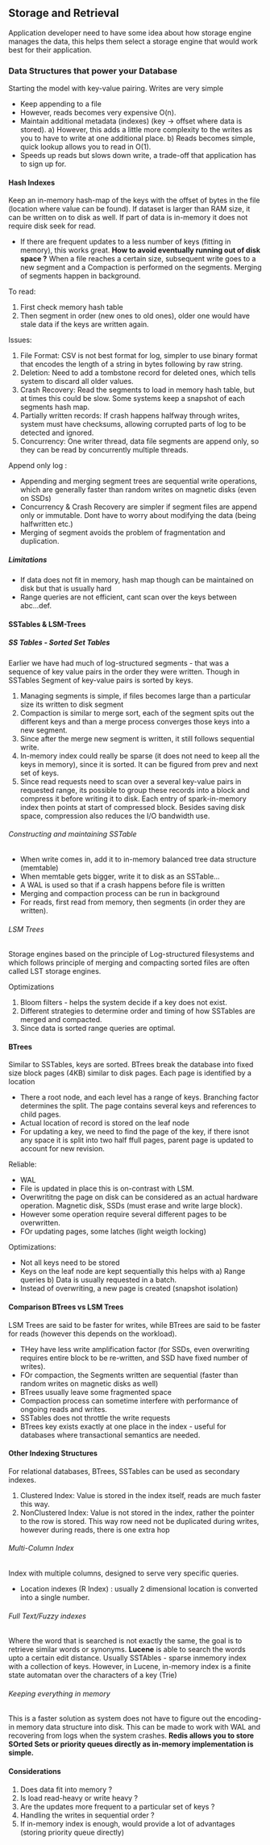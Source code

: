## Storage and Retrieval
Application developer need to have some idea about how storage engine manages the data, this helps them select a storage engine that would work best for their application.

### Data Structures that power your Database
Starting the model with key-value pairing. Writes are very simple
- Keep appending to a file
- However, reads becomes very expensive O(n).
- Maintain additional metadata (indexes) (key -> offset where data is stored).
a) However, this adds a little more complexity to the writes as you to have to write at one additional place.
b) Reads becomes simple, quick lookup allows you to read in O(1).
- Speeds up reads but slows down write, a trade-off that application has to sign up for.

#### Hash Indexes
Keep an in-memory hash-map of the keys with the offset of bytes in the file (location where value can be found).
If dataset is larger than RAM size, it can be written on to disk as well. If part of data is in-memory it does not require disk seek for read.

- If there are frequent updates to a less number of keys (fitting in memory), this works great.
**How to avoid eventually running out of disk space ?**
When a file reaches a certain size, subsequent write goes to a new segment and a Compaction is performed on the segments. Merging of segments happen in 
background.

To read: 
1. First check memory hash table
2. Then segment in order (new ones to old ones), older one would have stale data if the keys are written again.

Issues:
1. File Format: CSV is not best format for log, simpler to use binary format that encodes the length of a string in bytes following by raw string.
2. Deletion: Need to add a tombstone record for deleted ones, which tells system to discard all older values.
3. Crash Recovery: Read the segments to load in memory hash table, but at times this could be slow. Some systems keep a snapshot of each segments hash map.
4. Partially written records: If crash happens halfway through writes, system must have checksums, allowing corrupted parts of log to be detected and ignored.
5. Concurrency: One writer thread, data file segments are append only, so they can be read by concurrently multiple threads.

Append only log :
- Appending and merging segment trees are sequential write operations, which are generally faster than random writes on magnetic disks (even on SSDs)
- Concurrency & Crash Recovery are simpler if segment files are append only or immutable. Dont have to worry about modifying the data (being halfwritten etc.)
- Merging of segment avoids the problem of fragmentation and duplication.

##### Limitations
- If data does not fit in memory, hash map though can be maintained on disk but that is usually hard
- Range queries are not efficient, cant scan over the keys between abc...def.

#### SSTables & LSM-Trees
##### SS Tables - Sorted Set Tables
Earlier we have had much of log-structured segments - that was a sequence of key value pairs in the order they were written. Though in SSTables
Segment of key-value pairs is sorted by keys. 

1.  Managing segments is simple, if files becomes large than a particular size its written to disk segment
2.  Compaction is similar to merge sort, each of the segment spits out the different keys and than a merge process converges those keys into a new segment.
3.  Since after the merge new segment is written, it still follows sequential write.
4.  In-memory index could really be sparse (it does not need to keep all the keys in memory), since it is sorted. It can be figured from prev and next set 
of keys.
5. Since read requests need to scan over a several key-value pairs in requested range, its possible to group these records into a block and compress it
before writing it to disk. Each entry of spark-in-memory index then points at start of compressed block. Besides saving disk space, compression also reduces the I/O bandwidth use.

###### Constructing and maintaining SSTable
- When write comes in, add it to in-memory balanced tree data structure (memtable)
- When memtable gets bigger, write it to disk as an SSTable...
- A WAL is used so that if a crash happens before file is written
- Merging and compaction process can be run in background
- For reads, first read from memory, then segments (in order they are written).

###### LSM Trees
Storage engines based on the principle of Log-structured filesystems and which follows principle of merging and compacting sorted files are often called 
LST storage engines.

Optimizations
1. Bloom filters - helps the system decide if a key does not exist.
2. Different strategies to determine order and timing of how SSTables are merged and compacted.
3. Since data is sorted range queries are optimal.

#### BTrees
Similar to SSTables, keys are sorted. BTrees break the database into fixed size block pages (4KB) similar to disk pages. Each page is identified by a location

- There a root node, and each level has a range of keys. Branching factor determines the split. The page contains several keys and references to child pages.
- Actual location of record is stored on the leaf node
- For updating a key, we need to find the page of the key, if there isnot any space it is split into two half ffull pages, parent page is updated to account for new revision.

Reliable:
- WAL 
- File is updated in place this is on-contrast with LSM.
- Overwrititng the page on disk can be considered as an actual hardware operation. Magnetic disk, SSDs (must erase and write large block).
- However some operation require several different pages to be overwritten.
- FOr updating pages, some latches (light weigth locking) 

Optimizations:
- Not all keys need to be stored
- Keys on the leaf node are kept sequentially this helps with a) Range queries b) Data is usually requested in a batch.
- Instead of overwriting, a new page is created (snapshot isolation)

#### Comparison BTrees vs LSM Trees
LSM Trees are said to be faster for writes, while BTrees are said to be faster for reads (however this depends on the workload).

- THey have less write amplification factor (for SSDs, even overwriting requires entire block to be re-written, and SSD have fixed number of writes).
- FOr compaction, the Segments written are sequential (faster than random writes on magnetic disks as well)
- BTrees usually leave some fragmented space
- Compaction process can sometime interfere with performance of ongoing reads and writes. 
- SSTables does not throttle the write requests
- BTrees key exists exactly at one place in the index - useful for databases where transactional semantics are needed.

#### Other Indexing Structures
For relational databases, BTrees, SSTables can be used as secondary indexes. 
1. Clustered Index: Value is stored in the index itself, reads are much faster this way.
2. NonClustered Index: Value is not stored in the index, rather the pointer to the row is stored. This way row need not be duplicated during writes, 
however during reads, there is one extra hop

###### Multi-Column Index
Index with multiple columns, designed to serve very specific queries.
- Location indexes (R Index) : usually 2 dimensional location is converted into a single number.

###### Full Text/Fuzzy indexes
Where the word that is searched is not exactly the same, the goal is to retrieve similar words or synonyms. **Lucene** is able to search the words upto
a certain edit distance. Usually SSTAbles - sparse inmemory index with a collection of keys. However, in Lucene, in-memory index is a finite state automatan over the characters of a key (Trie)

###### Keeping everything in memory
This is a faster solution as system does not have to figure out the encoding-in memory data structure into disk. This can be made to work with WAL and 
recovering from logs when the system crashes.
**Redis allows you to store SOrted Sets or priority queues directly as in-memory implementation is simple.**
 
#### Considerations
1) Does data fit into memory ? 
2) Is load read-heavy or write heavy ?
3) Are the updates more frequent to a particular set of keys ?
4) Handling the writes in sequential order ?
5) If in-memory index is enough, would provide a lot of advantages (storing priority queue directly)



